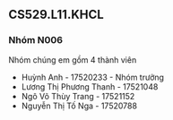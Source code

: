 ## CS529.L11.KHCL
### Nhóm N006

Nhóm chúng em gồm 4 thành viên

- Huỳnh Anh - 17520233 - Nhóm trưởng
- Lương Thị Phương Thanh - 17521048
- Ngô Võ Thùy Trang - 17521152
- Nguyễn Thị Tố Nga - 17520788
